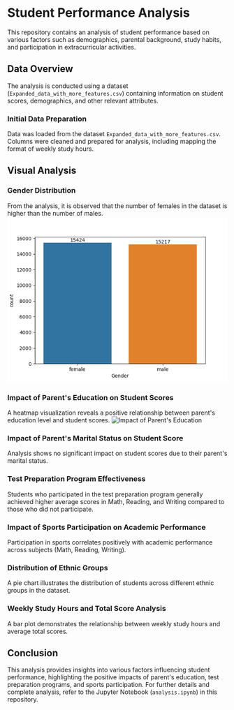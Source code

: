 # Student Performance Analysis

This repository contains an analysis of student performance based on various factors such as demographics, parental background, study habits, and participation in extracurricular activities.

## Data Overview

The analysis is conducted using a dataset (`Expanded_data_with_more_features.csv`) containing information on student scores, demographics, and other relevant attributes.

### Initial Data Preparation

Data was loaded from the dataset `Expanded_data_with_more_features.csv`. Columns were cleaned and prepared for analysis, including mapping the format of weekly study hours.

## Visual Analysis

### Gender Distribution

From the analysis, it is observed that the number of females in the dataset is higher than the number of males.
![Gender Distribution](gender_countplot.png)
### Impact of Parent's Education on Student Scores

A heatmap visualization reveals a positive relationship between parent's education level and student scores.
![Impact of Parent's Education](images/Screenshot_(125).png)
### Impact of Parent's Marital Status on Student Score

Analysis shows no significant impact on student scores due to their parent's marital status.

### Test Preparation Program Effectiveness

Students who participated in the test preparation program generally achieved higher average scores in Math, Reading, and Writing compared to those who did not participate.

### Impact of Sports Participation on Academic Performance

Participation in sports correlates positively with academic performance across subjects (Math, Reading, Writing).

### Distribution of Ethnic Groups

A pie chart illustrates the distribution of students across different ethnic groups in the dataset.

### Weekly Study Hours and Total Score Analysis

A bar plot demonstrates the relationship between weekly study hours and average total scores.

## Conclusion

This analysis provides insights into various factors influencing student performance, highlighting the positive impacts of parent's education, test preparation programs, and sports participation. For further details and complete analysis, refer to the Jupyter Notebook (`analysis.ipynb`) in this repository.

